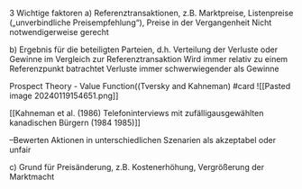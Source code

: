 3 Wichtige faktoren 
a) Referenztransaktionen, z.B. Marktpreise, Listenpreise
(„unverbindliche Preisempfehlung“), Preise in der Vergangenheit
Nicht notwendigerweise gerecht

b) Ergebnis für die beteiligten Parteien, d.h. Verteilung der Verluste
oder Gewinne im Vergleich zur Referenztransaktion
Wird immer relativ zu einem Referenzpunkt batrachtet
Verluste immer schwerwiegender als Gewinne

Prospect Theory - Value Function((Tversky and Kahneman) #card
![[Pasted image 20240119154651.png]]

[[Kahneman et al. (1986) Telefoninterviews mit zufälligausgewählten kanadischen Bürgern (1984 1985)]]

–Bewerten Aktionen in unterschiedlichen Szenarien als akzeptabel oder unfair

c) Grund für Preisänderung, z.B. Kostenerhöhung, Vergrößerung der
Marktmacht
